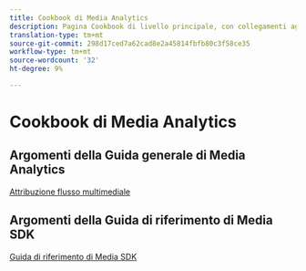 ```yaml
---
title: Cookbook di Media Analytics
description: Pagina Cookbook di livello principale, con collegamenti agli argomenti relativi alla MA e collegamenti specifici per l’SDK.
translation-type: tm+mt
source-git-commit: 298d17ced7a62cad8e2a45814fbfb80c3f58ce35
workflow-type: tm+mt
source-wordcount: '32'
ht-degree: 9%

---
```



# Cookbook di Media Analytics

## Argomenti della Guida generale di Media Analytics

[Attribuzione flusso multimediale](/help/media-analytics-cookbook/media-dimensions.md)

## Argomenti della Guida di riferimento di Media SDK

[Guida di riferimento di Media SDK](/help/sdk-implement/cookbook/sdk-cookbook-overview.md)
